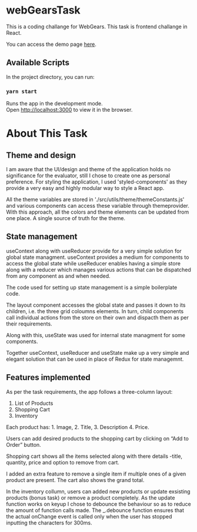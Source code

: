# webGearsTask

This is a coding challange for WebGears.
This task is frontend challange in React.

You can access the demo page [here](http://saransh-dhama.github.io/webGearsTask).

## Available Scripts

In the project directory, you can run:

### `yarn start`

Runs the app in the development mode.<br />
Open [http://localhost:3000](http://localhost:3000) to view it in the browser.

# About This Task
## Theme and design
I am aware that the UI/design and theme of the application holds no significance for the evaluator, still I chose to create one as personal preference.
For styling the application, I used 'styled-components' as they provide a very easy and highly modular way to style a React app.

All the theme variables are stored in './src/utils/theme/themeConstants.js' and various components can access these variable through themeprovider.
With this approach, all the colors and theme elements can be updated from one place. A single source of truth for the theme.

## State management
useContext along with useReducer provide for a very simple solution for global state managment. useContext provides a medium for components to access the global state while useReducer enables having a simple store along with a reducer which manages various actions that can be dispatched from any component as and when needed.

The code used for setting up state management is a simple boilerplate code.

The layout component accesses the global state and passes it down to its children, i.e. the three grid coloumns elements.
In turn, child components call individual actions from the store on their own and dispacth them as per their requirements.

Along with this, useState was used for internal state managment for some components. 

Together useContext, useReducer and useState make up a very simple and elegant solution that can be used in place of Redux for state managemnt.

## Features implemented
As per the task requirements, the app follows a three-column layout:
1. List of Products
2. Shopping Cart
3. Inventory

Each product has: 1. Image, 2. Title, 3. Description 4. Price. 

Users can add desired products to the shopping cart by clicking on “Add to Order” button.

Shopping cart shows all the items selected along with there details -title, quantity, price and option to remove from cart.

I added an extra feature to remove a single item if multiple ones of a given product are present. The cart also shows the grand total.

In the inventory collumn, users can added new products or update exsisting products (bonus task) or remove a product completely.
As the update function works on keyup I chose to debounce the behaviour so as to reduce the amount of function calls made. The _.debounce function ensures that the actual onChange event is called only when the user has stopped inputting the characters for 300ms.

